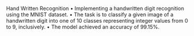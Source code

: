 Hand Written Recognition
• Implementing a handwritten digit recognition using the MNIST dataset.
• The task is to classify a given image of a handwritten digit into one of 10 classes representing integer values from 0 to 9, inclusively.
• The model achieved an accuracy of 99.15%.
